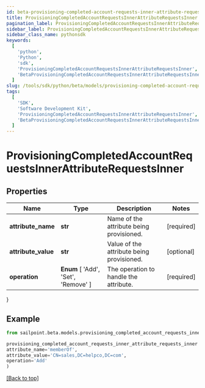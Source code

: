 ```yaml
---
id: beta-provisioning-completed-account-requests-inner-attribute-requests-inner
title: ProvisioningCompletedAccountRequestsInnerAttributeRequestsInner
pagination_label: ProvisioningCompletedAccountRequestsInnerAttributeRequestsInner
sidebar_label: ProvisioningCompletedAccountRequestsInnerAttributeRequestsInner
sidebar_class_name: pythonsdk
keywords:
  [
    'python',
    'Python',
    'sdk',
    'ProvisioningCompletedAccountRequestsInnerAttributeRequestsInner',
    'BetaProvisioningCompletedAccountRequestsInnerAttributeRequestsInner',
  ]
slug: /tools/sdk/python/beta/models/provisioning-completed-account-requests-inner-attribute-requests-inner
tags:
  [
    'SDK',
    'Software Development Kit',
    'ProvisioningCompletedAccountRequestsInnerAttributeRequestsInner',
    'BetaProvisioningCompletedAccountRequestsInnerAttributeRequestsInner',
  ]
---
```


# ProvisioningCompletedAccountRequestsInnerAttributeRequestsInner

## Properties

| Name | Type | Description | Notes |
| --- | --- | --- | --- |
| **attribute_name** | **str** | Name of the attribute being provisioned. | [required] |
| **attribute_value** | **str** | Value of the attribute being provisioned. | [optional] |
| **operation** | **Enum** [ 'Add', 'Set', 'Remove' ] | The operation to handle the attribute. | [required] |

}

## Example

```python
from sailpoint.beta.models.provisioning_completed_account_requests_inner_attribute_requests_inner import ProvisioningCompletedAccountRequestsInnerAttributeRequestsInner

provisioning_completed_account_requests_inner_attribute_requests_inner = ProvisioningCompletedAccountRequestsInnerAttributeRequestsInner(
attribute_name='memberOf',
attribute_value='CN=sales,DC=helpco,DC=com',
operation='Add'
)

```

[[Back to top]](#)
